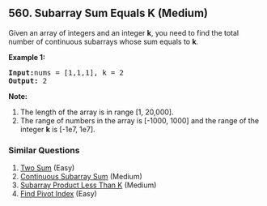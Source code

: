 <!--|This file generated by command(leetcode description); DO NOT EDIT.    |-->
<!--+----------------------------------------------------------------------+-->
<!--|@author    Openset <openset.wang@gmail.com>                           |-->
<!--|@link      https://github.com/openset                                 |-->
<!--|@home      https://github.com/openset/leetcode                        |-->
<!--+----------------------------------------------------------------------+-->

## 560. Subarray Sum Equals K (Medium)

<p>Given an array of integers and an integer <b>k</b>, you need to find the total number of continuous subarrays whose sum equals to <b>k</b>.</p>

<p><b>Example 1:</b><br />
<pre>
<b>Input:</b>nums = [1,1,1], k = 2
<b>Output:</b> 2
</pre>
</p>

<p><b>Note:</b><br>
<ol>
<li>The length of the array is in range [1, 20,000].</li>
<li>The range of numbers in the array is [-1000, 1000] and the range of the integer <b>k</b> is [-1e7, 1e7].</li>
</ol>
</p>


### Similar Questions
  1. [Two Sum](https://github.com/openset/leetcode/tree/master/solution/two-sum) (Easy)
  1. [Continuous Subarray Sum](https://github.com/openset/leetcode/tree/master/solution/continuous-subarray-sum) (Medium)
  1. [Subarray Product Less Than K](https://github.com/openset/leetcode/tree/master/solution/subarray-product-less-than-k) (Medium)
  1. [Find Pivot Index](https://github.com/openset/leetcode/tree/master/solution/find-pivot-index) (Easy)
